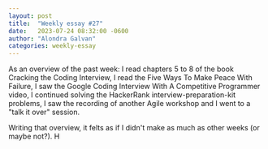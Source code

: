 ```yaml
---
layout: post
title:  "Weekly essay #27"
date:   2023-07-24 08:32:00 -0600
author: "Alondra Galvan"
categories: weekly-essay
---
```


As an overview of the past week: I read chapters 5 to 8 of the book Cracking the Coding Interview, I read the Five Ways To Make Peace With Failure, I saw the Google Coding Interview With A Competitive Programmer video, I continued solving the HackerRank interview-preparation-kit problems, I saw the recording of another Agile workshop and I went to a "talk it over" session. 

Writing that overview, it felts as if I didn't make as much as other weeks (or maybe not?). H
